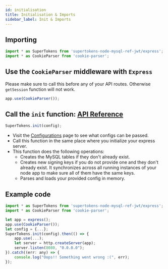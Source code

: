 ```yaml
---
id: initialisation
title: Initialisation & Imports
sidebar_label: Init & Imports
---
```


## Importing
```js
import * as SuperTokens from 'supertokens-node-mysql-ref-jwt/express';
import * as CookieParser from 'cookie-parser';
```

## Use the ```CookieParser``` middleware with ```Express```
<span class="highlighted-text">Please make sure to call this before any of your API routes</span>. Otherwise ```getSession``` function will not work.
```js
app.use(CookieParser());
```

## Call the ```init``` function: [API Reference](../api-reference#initconfig)
```js
SuperTokens.init(config);
```
- Visit the [Configurations](../config) page to see what configs can be passed.
- Call this function in the same place where you initialize your express server.
- This function does the following operations:
    - Creates the MySQL tables if they don't already exist.
    - Creates new signing keys if you do not provide one and they don't already exist. It synchronizes across all running instances of your node app to make sure all of them have the same keys.
    - Parses and loads your provided config in memory.

<div class="divider"></div>

## Example code
```js
import * as SuperTokens from 'supertokens-node-mysql-ref-jwt/express';
import * as CookieParser from 'cookie-parser';

let app = express();
app.use(CookieParser());
let config = {...};
SuperTokens.init(config).then(() => {
    app.use(...);
    let server = http.createServer(app);
    server.listen(8080, "0.0.0.0");
}).catch((err: any) => {
    console.log("Oops!! Something went wrong :(", err);
});
```